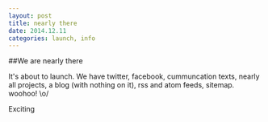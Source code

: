 ```yaml
---
layout: post
title: nearly there
date: 2014.12.11
categories: launch, info
---
```


##We are nearly there  

It's about to launch. We have twitter, facebook, cummuncation texts, nearly all projects, a blog (with nothing on it), rss and atom feeds, sitemap. woohoo! \o/  

Exciting  